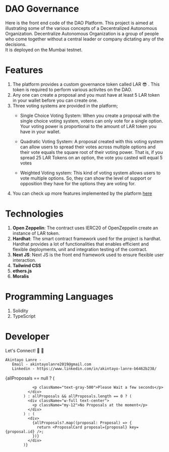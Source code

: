 # DAO Governance
Here is the front end code of the DAO Platform. This project is aimed at illustrating some of the various concepts of a Decentralized Autonomous Organization. Decentralize Autonomous Organization is a group of people who come together without a central leader or company dictating any of the decisions.  
It is deployed on the Mumbai testnet.

# Features
1. The platform provides a custom governance token called LAR 😎 . This token is required to perform various activites on the DAO.
2. Any one can create a proposal and you must have at least 5 LAR token in your wallet before you can create one.
3. Three voting systems are provided in the platform;
    * Single Choice Voting System: When you create a proposal with the single choice voting system, voters can only vote for a single option. Your voting power is proportional to the amount of LAR token you have in your wallet. 
  
    * Quadratic Voting System: A proposal created with this voting system can allow users to spread their votes across multiple options and their vote equals the square root of their voting power. That is, if you spread 25 LAR Tokens on an option, the vote you casted will equal 5 votes
  
    * Weighted Voting system: This kind of voting system allows users to vote multiple options. So, they can show the level of support or opposition they have for the options they are voting for.
4. You can check up more features implemented by the platform [here](https://larry-dao-governance.vercel.app/)

# Technologies
1. **Open Zeppelin**: The contract uses IERC20 of OpenZeppelin create an instance of LAR token.
2. **Hardhat**: The smart contract framework used for the project is hardhat. Hardhat provides a lot of functionalities that enables efficient and flexible deployments, unit and integration testing of the contract.
5. **Next JS**: Next JS is the front end framework used to ensure flexible user interaction.
6. **Tailwind CSS**
8. **ethers.js**
9. **Moralis**

# Programming Languages
1. Solidity
2. TypeScript

 # Developer
 Let's Connect! 👋 👋 
 ```
 Akintayo Lanre - 
    Email - akintayolanre2019@gmail.com
    Linkedin - https://www.linkedin.com/in/akintayo-lanre-b6462b238/
 ```

















 {allProposals == null ? (
              <div className="flex flex-col w-full my-4 items-center">
                <div className="my-1">
                  <ScaleLoader color="black" loading={true} />
                </div>

                <p className="text-gray-500">Please Wait a few seconds</p>
              </div>
            ) : allProposals && allProposals.length == 0 ? (
              <div className="w-full text-center">
                <p className="my-12">No Proposals at the moment</p>
              </div>
            ) : (
              <div>
                {allProposals?.map((proposal: Proposal) => {
                  return <ProposalCard proposal={proposal} key={proposal.id} />;
                })}
              </div>
            )}
